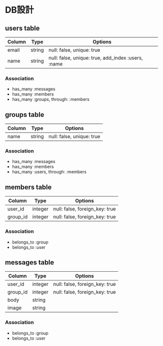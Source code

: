 
# DB設計


## users table

|Column|Type|Options|
|------|----|-------|
|email|string|null: false, unique: true|
|name|string|null: false, unique: true, add_index :users, :name|

### Association
- has_many :messages
- has_many :members
- has_many :groups, through: :members



## groups table

|Column|Type|Options|
|------|----|-------|
|name|string|null: false, unique: true|

### Association
- has_many :messages
- has_many :members
- has_many :users, through: :members



## members table

|Column|Type|Options|
|------|----|-------|
|user_id|integer|null: false, foreign_key: true|
|group_id|integer|null: false, foreign_key: true|

### Association
- belongs_to :group
- belongs_to :user



## messages table

|Column|Type|Options|
|------|----|-------|
|user_id|integer|null: false, foreign_key: true|
|group_id|integer|null: false, foreign_key: true|
|body|string|
|image|string|

### Association
- belongs_to :group
- belongs_to :user

